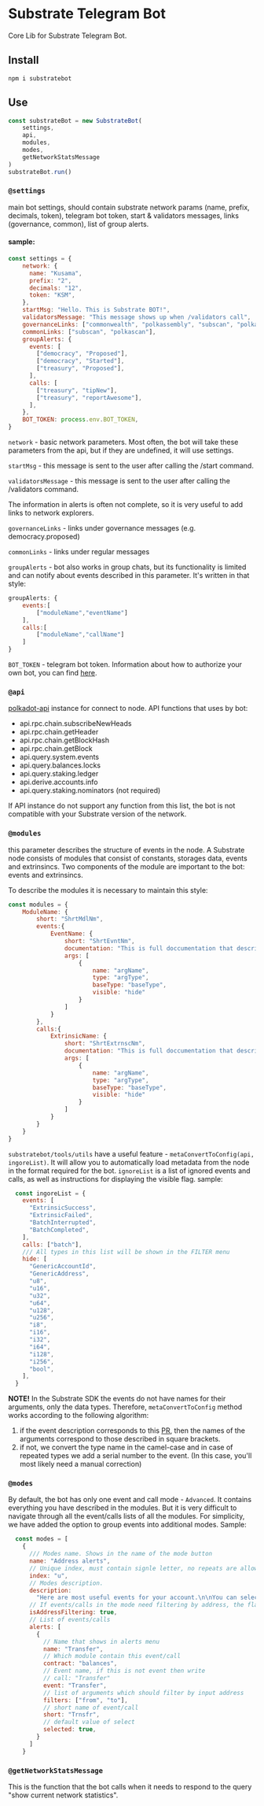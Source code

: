 # Substrate Telegram Bot

Core Lib for Substrate Telegram Bot. 

## Install

```
npm i substratebot
```

## Use

```js
const substrateBot = new SubstrateBot(
    settings,
    api,
    modules,
    modes,
    getNetworkStatsMessage
)
substrateBot.run()
```

### `@settings` 
main bot settings, should contain substrate network params (name, prefix, decimals, token), telegram bot token, start & validators messages, links (governance, common), list of group alerts.

#### sample:
```js
const settings = {
    network: {
      name: "Kusama",
      prefix: "2",
      decimals: "12",
      token: "KSM",
    },
    startMsg: "Hello. This is Substrate BOT!",
    validatorsMessage: "This message shows up when /validators call",
    governanceLinks: ["commonwealth", "polkassembly", "subscan", "polkascan"],
    commonLinks: ["subscan", "polkascan"],
    groupAlerts: {
      events: [
        ["democracy", "Proposed"],
        ["democracy", "Started"],
        ["treasury", "Proposed"],
      ],
      calls: [
        ["treasury", "tipNew"],
        ["treasury", "reportAwesome"],
      ],
    },
    BOT_TOKEN: process.env.BOT_TOKEN,
}
```

`network` - basic network parameters. Most often, the bot will take these parameters from the api, but if they are undefined, it will use settings.

`startMsg` - this message is sent to the user after calling the /start command.

`validatorsMessage` - this message is sent to the user after calling the /validators command.

The information in alerts is often not complete, so it is very useful to add links to network explorers.  

`governanceLinks` - links under governance messages (e.g. democracy.proposed)

`commonLinks` - links under regular messages

`groupAlerts` - bot also works in group chats, but its functionality is limited and can notify about events described in this parameter. It's written in that style:

```js
groupAlerts: {
    events:[
        ["moduleName","eventName"]
    ],
    calls:[
        ["moduleName","callName"]
    ]
}
```

`BOT_TOKEN` - telegram bot token. Information about how to authorize your own bot, you can find [here](https://core.telegram.org/bots/api#authorizing-your-bot).

### `@api`
[polkadot-api](https://github.com/polkadot-js/api) instance for connect to node.
API functions that uses by bot:
- api.rpc.chain.subscribeNewHeads
- api.rpc.chain.getHeader
- api.rpc.chain.getBlockHash
- api.rpc.chain.getBlock
- api.query.system.events
- api.query.balances.locks
- api.query.staking.ledger
- api.derive.accounts.info
- api.query.staking.nominators (not required)

If API instance do not support any function from this list, the bot is not compatible with your Substrate version of the network.

### `@modules`
this parameter describes the structure of events in the node. A Substrate node consists of modules that consist of constants, storages data, events and extrinsincs. Two components of the module are important to the bot: events and extrinsincs. 

To describe the modules it is necessary to maintain this style:
```js
const modules = {
    ModuleName: {
        short: "ShrtMdlNm",
        events:{
            EventName: {
                short: "ShrtEvntNm",
                documentation: "This is full doccumentation that describe this event",
                args: [
                    {
                        name: "argName",
                        type: "argType",
                        baseType: "baseType",
                        visible: "hide"
                    }
                ]
            }
        },
        calls:{
            ExtrinsicName: {               
                short: "ShrtExtrnscNm",
                documentation: "This is full doccumentation that describe this extrinsic",
                args: [
                    {
                        name: "argName",
                        type: "argType",
                        baseType: "baseType",
                        visible: "hide"
                    }
                ]
            }
        }
    }
}
```

`substratebot/tools/utils` have a useful feature - `metaConvertToConfig(api, ingoreList)`. It will allow you to automatically load metadata from the node in the format required for the bot. `ignoreList` is a list of ignored events and calls, as well as instructions for displaying the visible flag. sample: 
```js
  const ingoreList = {
    events: [
      "ExtrinsicSuccess",
      "ExtrinsicFailed",
      "BatchInterrupted",
      "BatchCompleted",
    ],
    calls: ["batch"],
    /// All types in this list will be shown in the FILTER menu
    hide: [
      "GenericAccountId",
      "GenericAddress",
      "u8",
      "u16",
      "u32",
      "u64",
      "u128",
      "u256",
      "i8",
      "i16",
      "i32",
      "i64",
      "i128",
      "i256",
      "bool",
    ],
  }
```
**NOTE!** In the Substrate SDK the events do not have names for their arguments, only the data types. Therefore, `metaConvertToConfig` method works according to the following algorithm:
1. if the event description corresponds to this [PR](https://github.com/paritytech/substrate/pull/6684), 
then the names of the arguments correspond to those described in square brackets.
2. if not, we convert the type name in the camel-case and in case of repeated types we add a serial number to the event. (In this case, you'll most likely need a manual correction)

### `@modes`
By default, the bot has only one event and call mode - `Advanced`. It contains everything you have described in the modules. But it is very difficult to navigate through all the event/calls lists of all the modules. For simplicity, we have added the option to group events into additional modes. Sample:
```js
  const modes = [
    {
      /// Modes name. Shows in the name of the mode button
      name: "Address alerts",
      // Unique index, must contain signle letter, no repeats are allowed.
      index: "u",
      // Modes description.
      description:
        "Here are most useful events for your account.\n\nYou can select🟢/ unselect⚪️ by clicking on them.",
      // If events/calls in the mode need filtering by address, the flag is true. 
      isAddressFiltering: true,
      // List of events/calls
      alerts: [
        {
          // Name that shows in alerts menu
          name: "Transfer",
          // Which module contain this event/call
          contract: "balances",
          // Event name, if this is not event then write 
          // call: "Transfer"
          event: "Transfer",
          // list of arguments which should filter by input address
          filters: ["from", "to"],
          // short name of event/call
          short: "Trnsfr",
          // default value of select
          selected: true,
        }
      ]
    }
```

### `@getNetworkStatsMessage`
This is the function that the bot calls when it needs to respond to the query "show current network statistics".
